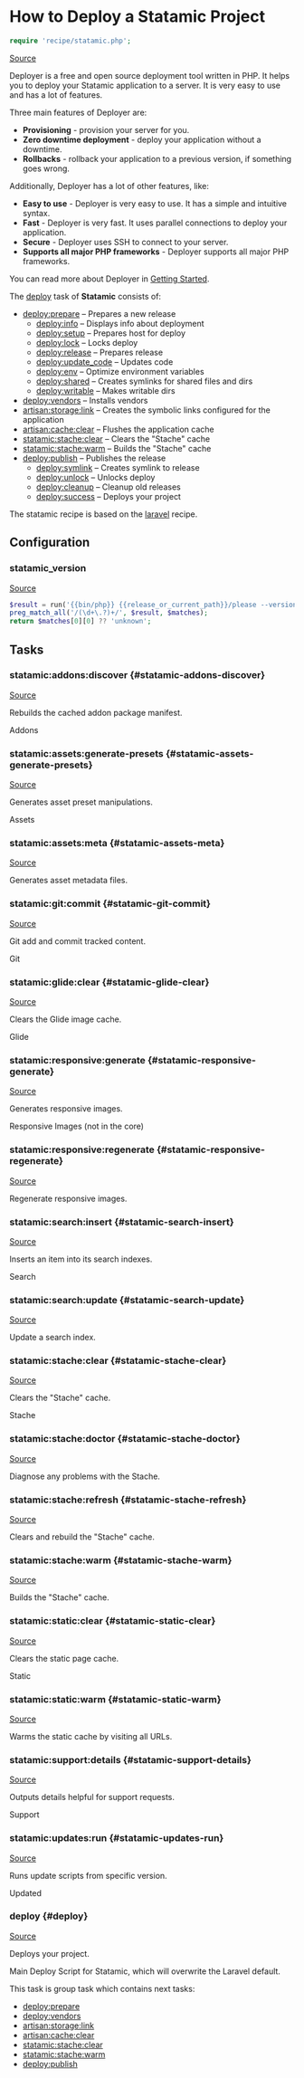 <!-- DO NOT EDIT THIS FILE! -->
<!-- Instead edit recipe/statamic.php -->
<!-- Then run bin/docgen -->

# How to Deploy a Statamic Project

```php
require 'recipe/statamic.php';
```

[Source](/recipe/statamic.php)

Deployer is a free and open source deployment tool written in PHP. 
It helps you to deploy your Statamic application to a server. 
It is very easy to use and has a lot of features. 

Three main features of Deployer are:
- **Provisioning** - provision your server for you.
- **Zero downtime deployment** - deploy your application without a downtime.
- **Rollbacks** - rollback your application to a previous version, if something goes wrong.

Additionally, Deployer has a lot of other features, like:
- **Easy to use** - Deployer is very easy to use. It has a simple and intuitive syntax.
- **Fast** - Deployer is very fast. It uses parallel connections to deploy your application.
- **Secure** - Deployer uses SSH to connect to your server.
- **Supports all major PHP frameworks** - Deployer supports all major PHP frameworks.

You can read more about Deployer in [Getting Started](/docs/getting-started.md).

The [deploy](#deploy) task of **Statamic** consists of:
* [deploy:prepare](/docs/recipe/common.md#deploy-prepare) – Prepares a new release
  * [deploy:info](/docs/recipe/deploy/info.md#deploy-info) – Displays info about deployment
  * [deploy:setup](/docs/recipe/deploy/setup.md#deploy-setup) – Prepares host for deploy
  * [deploy:lock](/docs/recipe/deploy/lock.md#deploy-lock) – Locks deploy
  * [deploy:release](/docs/recipe/deploy/release.md#deploy-release) – Prepares release
  * [deploy:update_code](/docs/recipe/deploy/update_code.md#deploy-update_code) – Updates code
  * [deploy:env](/docs/recipe/symfony.md#deploy-env) – Optimize environment variables
  * [deploy:shared](/docs/recipe/deploy/shared.md#deploy-shared) – Creates symlinks for shared files and dirs
  * [deploy:writable](/docs/recipe/deploy/writable.md#deploy-writable) – Makes writable dirs
* [deploy:vendors](/docs/recipe/deploy/vendors.md#deploy-vendors) – Installs vendors
* [artisan:storage:link](/docs/recipe/laravel.md#artisan-storage-link) – Creates the symbolic links configured for the application
* [artisan:cache:clear](/docs/recipe/laravel.md#artisan-cache-clear) – Flushes the application cache
* [statamic:stache:clear](/docs/recipe/statamic.md#statamic-stache-clear) – Clears the "Stache" cache
* [statamic:stache:warm](/docs/recipe/statamic.md#statamic-stache-warm) – Builds the "Stache" cache
* [deploy:publish](/docs/recipe/common.md#deploy-publish) – Publishes the release
  * [deploy:symlink](/docs/recipe/deploy/symlink.md#deploy-symlink) – Creates symlink to release
  * [deploy:unlock](/docs/recipe/deploy/lock.md#deploy-unlock) – Unlocks deploy
  * [deploy:cleanup](/docs/recipe/deploy/cleanup.md#deploy-cleanup) – Cleanup old releases
  * [deploy:success](/docs/recipe/common.md#deploy-success) – Deploys your project


The statamic recipe is based on the [laravel](/docs/recipe/laravel.md) recipe.

## Configuration
### statamic_version
[Source](https://github.com/deployphp/deployer/blob/master/recipe/statamic.php#L16)



```php title="Default value"
$result = run('{{bin/php}} {{release_or_current_path}}/please --version');
preg_match_all('/(\d+\.?)+/', $result, $matches);
return $matches[0][0] ?? 'unknown';
```



## Tasks

### statamic:addons:discover {#statamic-addons-discover}
[Source](https://github.com/deployphp/deployer/blob/master/recipe/statamic.php#L27)

Rebuilds the cached addon package manifest.

Addons


### statamic:assets:generate-presets {#statamic-assets-generate-presets}
[Source](https://github.com/deployphp/deployer/blob/master/recipe/statamic.php#L34)

Generates asset preset manipulations.

Assets


### statamic:assets:meta {#statamic-assets-meta}
[Source](https://github.com/deployphp/deployer/blob/master/recipe/statamic.php#L37)

Generates asset metadata files.




### statamic:git:commit {#statamic-git-commit}
[Source](https://github.com/deployphp/deployer/blob/master/recipe/statamic.php#L44)

Git add and commit tracked content.

Git


### statamic:glide:clear {#statamic-glide-clear}
[Source](https://github.com/deployphp/deployer/blob/master/recipe/statamic.php#L51)

Clears the Glide image cache.

Glide


### statamic:responsive:generate {#statamic-responsive-generate}
[Source](https://github.com/deployphp/deployer/blob/master/recipe/statamic.php#L58)

Generates responsive images.

Responsive Images (not in the core)


### statamic:responsive:regenerate {#statamic-responsive-regenerate}
[Source](https://github.com/deployphp/deployer/blob/master/recipe/statamic.php#L61)

Regenerate responsive images.




### statamic:search:insert {#statamic-search-insert}
[Source](https://github.com/deployphp/deployer/blob/master/recipe/statamic.php#L68)

Inserts an item into its search indexes.

Search


### statamic:search:update {#statamic-search-update}
[Source](https://github.com/deployphp/deployer/blob/master/recipe/statamic.php#L71)

Update a search index.




### statamic:stache:clear {#statamic-stache-clear}
[Source](https://github.com/deployphp/deployer/blob/master/recipe/statamic.php#L78)

Clears the "Stache" cache.

Stache


### statamic:stache:doctor {#statamic-stache-doctor}
[Source](https://github.com/deployphp/deployer/blob/master/recipe/statamic.php#L81)

Diagnose any problems with the Stache.




### statamic:stache:refresh {#statamic-stache-refresh}
[Source](https://github.com/deployphp/deployer/blob/master/recipe/statamic.php#L84)

Clears and rebuild the "Stache" cache.




### statamic:stache:warm {#statamic-stache-warm}
[Source](https://github.com/deployphp/deployer/blob/master/recipe/statamic.php#L87)

Builds the "Stache" cache.




### statamic:static:clear {#statamic-static-clear}
[Source](https://github.com/deployphp/deployer/blob/master/recipe/statamic.php#L94)

Clears the static page cache.

Static


### statamic:static:warm {#statamic-static-warm}
[Source](https://github.com/deployphp/deployer/blob/master/recipe/statamic.php#L97)

Warms the static cache by visiting all URLs.




### statamic:support:details {#statamic-support-details}
[Source](https://github.com/deployphp/deployer/blob/master/recipe/statamic.php#L104)

Outputs details helpful for support requests.

Support


### statamic:updates:run {#statamic-updates-run}
[Source](https://github.com/deployphp/deployer/blob/master/recipe/statamic.php#L111)

Runs update scripts from specific version.

Updated


### deploy {#deploy}
[Source](https://github.com/deployphp/deployer/blob/master/recipe/statamic.php#L119)

Deploys your project.

Main Deploy Script for Statamic, which
will overwrite the Laravel default.


This task is group task which contains next tasks:
* [deploy:prepare](/docs/recipe/common.md#deploy-prepare)
* [deploy:vendors](/docs/recipe/deploy/vendors.md#deploy-vendors)
* [artisan:storage:link](/docs/recipe/laravel.md#artisan-storage-link)
* [artisan:cache:clear](/docs/recipe/laravel.md#artisan-cache-clear)
* [statamic:stache:clear](/docs/recipe/statamic.md#statamic-stache-clear)
* [statamic:stache:warm](/docs/recipe/statamic.md#statamic-stache-warm)
* [deploy:publish](/docs/recipe/common.md#deploy-publish)


